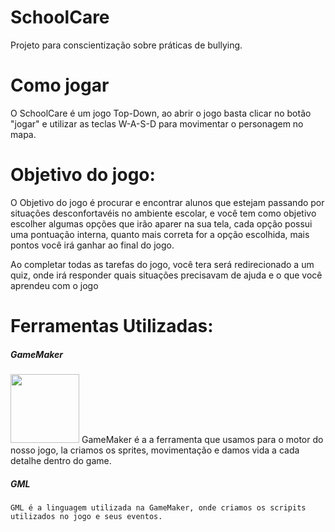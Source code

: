 # SchoolCare
Projeto para conscientização sobre práticas de bullying.
# Como jogar
O SchoolCare é um jogo Top-Down, ao abrir o jogo basta clicar no botão "jogar" e utilizar as teclas W-A-S-D para movimentar o personagem no mapa.

# Objetivo do jogo:
O Objetivo do jogo é procurar e encontrar alunos que estejam passando por situações desconfortavéis no ambiente escolar, e você tem como objetivo escolher algumas opções que irão aparer na sua tela, cada opção possui uma pontuação interna, quanto mais correta for a opção escolhida, mais pontos você irá ganhar ao final do jogo.

Ao completar todas as tarefas do jogo, você tera será redirecionado a um quiz, onde irá responder quais situações precisavam de ajuda e o que você aprendeu com o jogo

# Ferramentas Utilizadas:
##### __GameMaker__
<image src ="https://user-images.githubusercontent.com/86853926/214434176-83cc962d-5a3a-413e-b5c8-64313bc899c8.png" height="110px">
  GameMaker é a a ferramenta que usamos para o motor do nosso jogo, la criamos os sprites, movimentação e damos vida a cada detalhe dentro do game.
  

##### __GML__
    GML é a linguagem utilizada na GameMaker, onde criamos os scripits utilizados no jogo e seus eventos.

  
  
